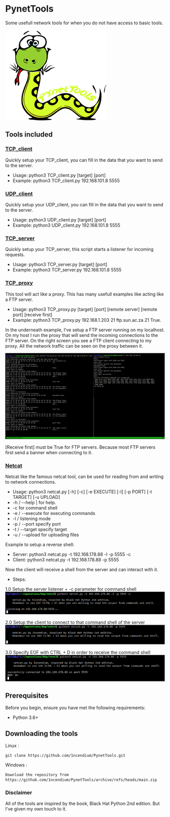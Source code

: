 # PynetTools
Some usefull network tools for when you do not have access to basic tools.

<img src="Images/snake.png">

## Tools included
### [TCP_client](https://github.com/1ncendium/PynetTools/blob/main/PynetTools/TCP_client.py)
Quickly setup your TCP_client, you can fill in the data that you want to send to the server.
- Usage: python3 TCP_client.py [target] [port]
- Example: python3 TCP_client.py 192.168.101.8 5555

### [UDP_client](https://github.com/1ncendium/PynetTools/blob/main/PynetTools/UDP_client.py)
Quickly setup your UDP_client, you can fill in the data that you want to send to the server.
- Usage: python3 UDP_client.py [target] [port]
- Example: python3 UDP_client.py 192.168.101.8 5555

### [TCP_server](https://github.com/1ncendium/PynetTools/blob/main/PynetTools/TCP_server.py)
Quickly setup your TCP_server, this script starts a listener for incoming requests.
- Usage: python3 TCP_server.py [target] [port]
- Example: python3 TCP_server.py 192.168.101.8 5555

### [TCP_proxy](https://github.com/1ncendium/PynetTools/blob/main/PynetTools/TCP_proxy.py)
This tool will act like a proxy. This has many usefull examples like acting like a FTP server.
- Usage: python3 TCP_proxy.py [target] [port] [remote server] [remote port] [receive first]
- Example: python3 TCP_proxy.py 192.168.1.203 21 ftp.sun.ac.za 21 True.

In the underneath example, I've setup a FTP server running on my localhost. On my host I run the proxy that will send the incoming connections to the FTP server.
On the right screen you see a FTP client connecting to my proxy. All the network traffic can be seen on the proxy between it.

<img src="Images/TCP_proxy.png">

[Receive first] must be True for FTP servers. Because most FTP servers first send a banner when connecting to it.

### [Netcat](https://github.com/1ncendium/PynetTools/blob/main/PynetTools/netcat.py)
Netcat like the famous netcat tool, can be used for reading from and writing to network connections.

- Usage: python3 netcat.py [-h] [-c] [-e EXECUTE] [-l] [-p PORT] [-t TARGET] [-u UPLOAD]
- -h / --help | for help.
- -c for command shell
- -e / --execute for executing commands
- -l / listening mode
- -p / --port specify port
- -t / --target specify target
- -u / --upload for uploading files

Example to setup a reverse shell:
- Server: python3 netcat.py -t 192.168.178.88 -l -p 5555 -c
- Client: python3 netcat.py -t 192.168.178.88 -p 5555

Now the client will receive a shell from the server and can interact with it.

- Steps:

1.0 Setup the server listener + -c parameter for command shell
<img src="Images/server.png">

2.0 Setup the client to connect to that command shell of the server
<img src="Images/client_1.png">

3.0 Specify EOF with CTRL + D in order to receive the command shell
<img src="Images/client_2.png">

## Prerequisites
Before you begin, ensure you have met the following requirements:

- Python 3.6+

## Downloading the tools

Linux :
```
git clone https://github.com/1ncendium/PynetTools.git
```
Windows :
```
Download the repository from https://github.com/1ncendium/PynetTools/archive/refs/heads/main.zip
```

### Disclaimer
All of the tools are inspired by the book, Black Hat Python 2nd edition. But I've given my own touch to it.
